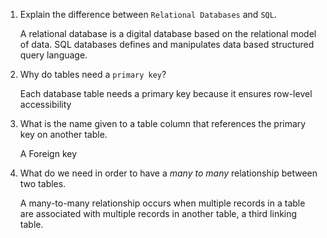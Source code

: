 1. Explain the difference between `Relational Databases` and `SQL`.

    A relational database is a digital database based on the relational model of data. SQL databases defines and manipulates data based structured query language.

2. Why do tables need a `primary key`?

    Each database table needs a primary key because it ensures row-level accessibility

3. What is the name given to a table column that references the primary key on another table.

    A Foreign key

4. What do we need in order to have a _many to many_ relationship between two tables.

     A many-to-many relationship occurs when multiple records in a table are associated with multiple records in another table, a third linking table.